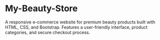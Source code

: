 # My-Beauty-Store
A responsive e-commerce website for premium beauty products built with HTML, CSS, and Bootstrap. Features a user-friendly interface, product categories, and secure checkout process.
